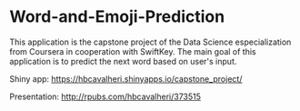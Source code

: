 # Word-and-Emoji-Prediction

This application is the capstone project of the Data Science especialization from Coursera in cooperation with SwiftKey.
The main goal of this application is to predict the next word based on user's input.

Shiny app: https://hbcavalheri.shinyapps.io/capstone_project/

Presentation: http://rpubs.com/hbcavalheri/373515
